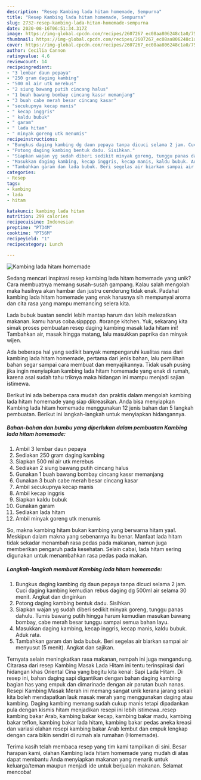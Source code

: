 ```yaml
---
description: "Resep Kambing lada hitam homemade, Sempurna"
title: "Resep Kambing lada hitam homemade, Sempurna"
slug: 2732-resep-kambing-lada-hitam-homemade-sempurna
date: 2020-08-16T06:51:34.317Z
image: https://img-global.cpcdn.com/recipes/2607267_ec08aa806248c1a0/751x532cq70/kambing-lada-hitam-homemade-foto-resep-utama.jpg
thumbnail: https://img-global.cpcdn.com/recipes/2607267_ec08aa806248c1a0/751x532cq70/kambing-lada-hitam-homemade-foto-resep-utama.jpg
cover: https://img-global.cpcdn.com/recipes/2607267_ec08aa806248c1a0/751x532cq70/kambing-lada-hitam-homemade-foto-resep-utama.jpg
author: Cecilia Cannon
ratingvalue: 4.6
reviewcount: 14
recipeingredient:
- "3 lembar daun pepaya"
- "250 gram daging kambing"
- "500 ml air utk merebus"
- "2 siung bawang putih cincang halus"
- "1 buah bawang bombay cincang kassr memanjang"
- "3 buah cabe merah besar cincang kasar"
- "secukupnya kecap manis"
- " kecap inggris"
- " kaldu bubuk"
- " garam"
- " lada hitam"
- " minyak goreng utk menumis"
recipeinstructions:
- "Bungkus daging kambing dg daun pepaya tanpa dicuci selama 2 jam. Cuci daging kambing kemudian rebus daging dg 500ml air selama 30 menit. Angkat dan dinginkan"
- "Potong daging kambing bentuk dadu. Sisihkan."
- "Siapkan wajan yg sudah diberi sedikit minyak goreng, tunggu panas dahulu. Tumis bawang putih hingga harum kemudian masukan bawang bombay, cabe merah besar tunggu sampai semua bahan layu."
- "Masukkan daging kambing, kecap inggris, kecap manis, kaldu bubuk. Aduk rata."
- "Tambahkan garam dan lada bubuk. Beri segelas air biarkan sampai air menyusut (5 menit). Angkat dan sajikan."
categories:
- Resep
tags:
- kambing
- lada
- hitam

katakunci: kambing lada hitam 
nutrition: 299 calories
recipecuisine: Indonesian
preptime: "PT34M"
cooktime: "PT56M"
recipeyield: "1"
recipecategory: Lunch

---
```



![Kambing lada hitam homemade](https://img-global.cpcdn.com/recipes/2607267_ec08aa806248c1a0/751x532cq70/kambing-lada-hitam-homemade-foto-resep-utama.jpg)

Sedang mencari inspirasi resep kambing lada hitam homemade yang unik? Cara membuatnya memang susah-susah gampang. Kalau salah mengolah maka hasilnya akan hambar dan justru cenderung tidak enak. Padahal kambing lada hitam homemade yang enak harusnya sih mempunyai aroma dan cita rasa yang mampu memancing selera kita.

Lada bubuk buatan sendiri lebih mantap harum dan lebih melezatkan makanan. kamu harus coba.sippppp. #orange kitchen. Yuk, sekarang kita simak proses pembuatan resep daging kambing masak lada hitam ini! Tambahkan air, masak hingga matang, lalu masukkan paprika dan minyak wijen.

Ada beberapa hal yang sedikit banyak mempengaruhi kualitas rasa dari kambing lada hitam homemade, pertama dari jenis bahan, lalu pemilihan bahan segar sampai cara membuat dan menyajikannya. Tidak usah pusing jika ingin menyiapkan kambing lada hitam homemade yang enak di rumah, karena asal sudah tahu triknya maka hidangan ini mampu menjadi sajian istimewa.


Berikut ini ada beberapa cara mudah dan praktis dalam mengolah kambing lada hitam homemade yang siap dikreasikan. Anda bisa menyiapkan Kambing lada hitam homemade menggunakan 12 jenis bahan dan 5 langkah pembuatan. Berikut ini langkah-langkah untuk menyiapkan hidangannya.

<!--inarticleads1-->

##### Bahan-bahan dan bumbu yang diperlukan dalam pembuatan Kambing lada hitam homemade:

1. Ambil 3 lembar daun pepaya
1. Sediakan 250 gram daging kambing
1. Siapkan 500 ml air utk merebus
1. Sediakan 2 siung bawang putih cincang halus
1. Gunakan 1 buah bawang bombay cincang kassr memanjang
1. Gunakan 3 buah cabe merah besar cincang kasar
1. Ambil secukupnya kecap manis
1. Ambil  kecap inggris
1. Siapkan  kaldu bubuk
1. Gunakan  garam
1. Sediakan  lada hitam
1. Ambil  minyak goreng utk menumis


So, makna kambing hitam bukan kambing yang berwarna hitam yaa!. Meskipun dalam makna yang sebenarnya itu benar. Manfaat lada hitam tidak sekadar menambah rasa pedas pada makanan, namun juga memberikan pengaruh pada kesehatan. Selain cabai, lada hitam sering digunakan untuk menambahkan rasa pedas pada makan. 

<!--inarticleads2-->

##### Langkah-langkah membuat Kambing lada hitam homemade:

1. Bungkus daging kambing dg daun pepaya tanpa dicuci selama 2 jam. Cuci daging kambing kemudian rebus daging dg 500ml air selama 30 menit. Angkat dan dinginkan
1. Potong daging kambing bentuk dadu. Sisihkan.
1. Siapkan wajan yg sudah diberi sedikit minyak goreng, tunggu panas dahulu. Tumis bawang putih hingga harum kemudian masukan bawang bombay, cabe merah besar tunggu sampai semua bahan layu.
1. Masukkan daging kambing, kecap inggris, kecap manis, kaldu bubuk. Aduk rata.
1. Tambahkan garam dan lada bubuk. Beri segelas air biarkan sampai air menyusut (5 menit). Angkat dan sajikan.


Ternyata selain meningkatkan rasa makanan, rempah ini juga mengandung. Citarasa dari resep Kambing Masak Lada Hitam ini tentu terinspirasi dari hidangan khas Oriental Cina yang begitu kita kenal: Sapi Lada Hitam. Di resep ini, bahan daging sapi digantikan dengan bahan daging kambing bagian has yang empuk dan dimarinade dengan air parutan buah nanas. Resepi Kambing Masak Merah ini memang sangat unik kerana jarang sekali kita boleh mendapatkan lauk masak merah yang menggunakan daging atau kambing. Daging kambing memang sudah cukup manis tetapi dipadankan pula dengan kismis hitam menjadikan resepi ini lebih istimewa..resep kambing bakar Arab, kambing bakar kecap, kambing bakar madu, kambing bakar teflon, kambing bakar lada hitam, kambing bakar pedas aneka kreasi dan variasi olahan resepi kambing bakar Arab lembut dan empuk lengkap dengan cara bikin sendiri di rumah ala rumahan (Homemade). 

Terima kasih telah membaca resep yang tim kami tampilkan di sini. Besar harapan kami, olahan Kambing lada hitam homemade yang mudah di atas dapat membantu Anda menyiapkan makanan yang menarik untuk keluarga/teman maupun menjadi ide untuk berjualan makanan. Selamat mencoba!
